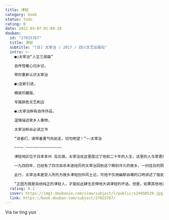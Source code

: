 ```yaml
---
title: 津轻
category: book
status: todo
rating: 0
date: 2022-03-07 01:04:18
douban:
  id: "27025767"
  title: 津轻
  subtitle: "[日] 太宰治 / 2017 / 四川文艺出版社"
  intro: >-
    ●○太宰治“人生三部曲”

    自传性暖心归乡记，

    带你重新认识太宰治

    ●○全新引进，

    精装珍藏版，

    专属颜色文艺刷边

    ●○太宰治鲜有自传作品，

    温情描述家乡人事物，

    太宰治粉丝必读之书

    “读者们，请带着勇气向前走，切勿绝望！”——太宰治

    ~~~~ ~~~~~~~~~~~~~~~~

    津轻地区位于日本本州 岛北端，太宰治在这里度过了他前二十年的人生，这里的人与景更成为太宰治日后诸多作品的原型。

    一九四四年，已经有了四次自杀未遂经历的太宰治回到这个睽别许久的故乡，一扫往日的阴霾愁绪，赏山水、访旧友，展开了一场自我治愈的巡游。

    此行，太宰治本是受人所托为故乡津轻创作风土记，可他不仅用幽默自嘲的口吻讲述了偕友人登高、吃蟹、饮酒、畅谈的经历，更以少有的温柔笔触，为读者描绘了这片他生命中仅存的光明之地，使得本书收获了可以媲美小说的效果。

    “正因为我是血统纯正的津轻人，才能如此肆无忌惮地大讲津轻的坏话。但是，如果其他地方的人听到我讲这些坏话，因而全盘尽信并且瞧不起津轻，我想自己还是会觉得不大高兴。再怎么说，我毕竟深爱着津轻。”
  rating: 8.1
  cover: https://img1.doubanio.com/view/subject/l/public/s29450529.jpg
  link: https://book.douban.com/subject/27025767/
---
```


Via tw ting yun 